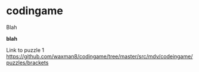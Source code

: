 # codingame
Blah

<b> blah </b>

Link to puzzle 1 https://github.com/waxman8/codingame/tree/master/src/mdv/codeingame/puzzles/brackets
